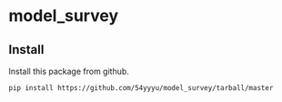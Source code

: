 # model_survey

## Install

Install this package from github.

```
pip install https://github.com/54yyyu/model_survey/tarball/master
```
